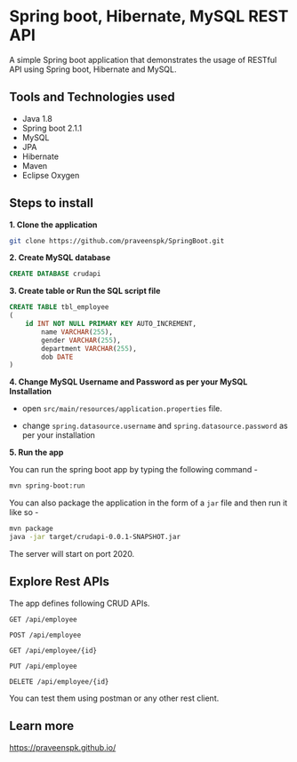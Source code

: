 # Spring boot, Hibernate, MySQL REST API

A simple Spring boot application that demonstrates the usage of RESTful API using Spring boot, Hibernate and MySQL. 

## Tools and Technologies used

* Java 1.8
* Spring boot 2.1.1
* MySQL
* JPA
* Hibernate
* Maven
* Eclipse Oxygen

## Steps to install

**1. Clone the application**

```bash
git clone https://github.com/praveenspk/SpringBoot.git
```

**2. Create MySQL database**

```sql
CREATE DATABASE crudapi
```
	
**3. Create table or Run the SQL script file**

```sql
CREATE TABLE tbl_employee
(
	id INT NOT NULL PRIMARY KEY AUTO_INCREMENT,
    	name VARCHAR(255),
    	gender VARCHAR(255),
    	department VARCHAR(255),
    	dob DATE
)
```
	
**4. Change MySQL Username and Password as per your MySQL Installation**
	
+ open `src/main/resources/application.properties` file.

+ change `spring.datasource.username` and `spring.datasource.password` as per your installation
	
**5. Run the app**

You can run the spring boot app by typing the following command -

```bash
mvn spring-boot:run
```

You can also package the application in the form of a `jar` file and then run it like so -

```bash
mvn package
java -jar target/crudapi-0.0.1-SNAPSHOT.jar
```

The server will start on port 2020.
	
## Explore Rest APIs

The app defines following CRUD APIs.

    GET /api/employee
    
    POST /api/employee
    
    GET /api/employee/{id}
    
    PUT /api/employee
    
    DELETE /api/employee/{id}

You can test them using postman or any other rest client.



## Learn more
https://praveenspk.github.io/





